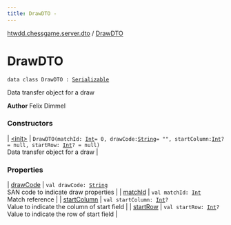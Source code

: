 ```yaml
---
title: DrawDTO - 
---
```


[htwdd.chessgame.server.dto](../index.html) / [DrawDTO](./index.html)

# DrawDTO

`data class DrawDTO : `[`Serializable`](http://docs.oracle.com/javase/6/docs/api/java/io/Serializable.html)

Data transfer object for a draw

**Author**
Felix Dimmel

### Constructors

| [&lt;init&gt;](-init-.html) | `DrawDTO(matchId: `[`Int`](https://kotlinlang.org/api/latest/jvm/stdlib/kotlin/-int/index.html)` = 0, drawCode: `[`String`](https://kotlinlang.org/api/latest/jvm/stdlib/kotlin/-string/index.html)` = "", startColumn: `[`Int`](https://kotlinlang.org/api/latest/jvm/stdlib/kotlin/-int/index.html)`? = null, startRow: `[`Int`](https://kotlinlang.org/api/latest/jvm/stdlib/kotlin/-int/index.html)`? = null)`<br>Data transfer object for a draw |

### Properties

| [drawCode](draw-code.html) | `val drawCode: `[`String`](https://kotlinlang.org/api/latest/jvm/stdlib/kotlin/-string/index.html)<br>SAN code to indicate draw properties |
| [matchId](match-id.html) | `val matchId: `[`Int`](https://kotlinlang.org/api/latest/jvm/stdlib/kotlin/-int/index.html)<br>Match reference |
| [startColumn](start-column.html) | `val startColumn: `[`Int`](https://kotlinlang.org/api/latest/jvm/stdlib/kotlin/-int/index.html)`?`<br>Value to indicate the column of start field |
| [startRow](start-row.html) | `val startRow: `[`Int`](https://kotlinlang.org/api/latest/jvm/stdlib/kotlin/-int/index.html)`?`<br>Value to indicate the row of start field |

